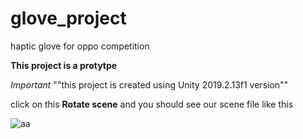 # glove_project
haptic glove for oppo competition

**This project is a protytpe**

*Important*
""this project is created using Unity 2019.2.13f1 version""

click on this **Rotate scene** and you should see our scene file like this

![aa](https://user-images.githubusercontent.com/45889437/79246355-cbaf6b80-7eab-11ea-9f29-9f89c1eda6d7.JPG)

